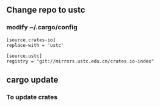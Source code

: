 
## Change repo to ustc
### modify ~/.cargo/config
	[source.crates-io]
	replace-with = 'ustc'

	[source.ustc]
	registry = "git://mirrors.ustc.edu.cn/crates.io-index"

## cargo update
### To update crates